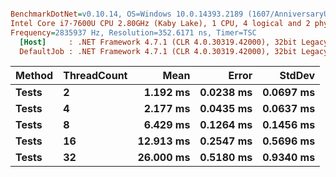 ``` ini

BenchmarkDotNet=v0.10.14, OS=Windows 10.0.14393.2189 (1607/AnniversaryUpdate/Redstone1)
Intel Core i7-7600U CPU 2.80GHz (Kaby Lake), 1 CPU, 4 logical and 2 physical cores
Frequency=2835937 Hz, Resolution=352.6171 ns, Timer=TSC
  [Host]     : .NET Framework 4.7.1 (CLR 4.0.30319.42000), 32bit LegacyJIT-v4.7.2558.0
  DefaultJob : .NET Framework 4.7.1 (CLR 4.0.30319.42000), 32bit LegacyJIT-v4.7.2558.0


```
| Method | ThreadCount |      Mean |     Error |    StdDev |
|------- |------------ |----------:|----------:|----------:|
|  **Tests** |           **2** |  **1.192 ms** | **0.0238 ms** | **0.0697 ms** |
|  **Tests** |           **4** |  **2.177 ms** | **0.0435 ms** | **0.0637 ms** |
|  **Tests** |           **8** |  **6.429 ms** | **0.1264 ms** | **0.1456 ms** |
|  **Tests** |          **16** | **12.913 ms** | **0.2547 ms** | **0.5696 ms** |
|  **Tests** |          **32** | **26.000 ms** | **0.5180 ms** | **0.9340 ms** |
